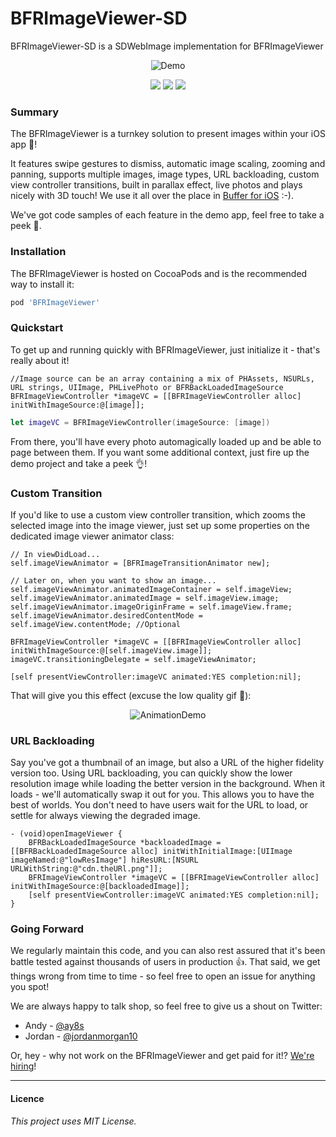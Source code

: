 # BFRImageViewer-SD

BFRImageViewer-SD is a SDWebImage implementation for BFRImageViewer

<p align="center">
  <img src="/demo.gif?raw=true" alt="Demo" />
</p>
<p align="center">
  <img src="https://img.shields.io/cocoapods/p/BFRImageViewer.svg" />
  <img src="https://img.shields.io/cocoapods/v/BFRImageViewer.svg" />
  <img src="https://img.shields.io/cocoapods/l/BFRImageViewer.svg" />
</p>

### Summary
The BFRImageViewer is a turnkey solution to present images within your iOS app 🎉! 

It features swipe gestures to dismiss, automatic image scaling, zooming and panning, supports multiple images, image types, URL backloading, custom view controller transitions, built in parallax effect, live photos and plays nicely with 3D touch! We use it all over the place in [Buffer for iOS](https://itunes.apple.com/us/app/buffer-for-twitter-pinterest/id490474324?mt=8) :-). 

We've got code samples of each feature in the demo app, feel free to take a peek 👀.

### Installation
The BFRImageViewer is hosted on CocoaPods and is the recommended way to install it:
```ruby
pod 'BFRImageViewer'
```


### Quickstart
To get up and running quickly with BFRImageViewer, just initialize it - that's really about it!
```objc
//Image source can be an array containing a mix of PHAssets, NSURLs, URL strings, UIImage, PHLivePhoto or BFRBackLoadedImageSource
BFRImageViewController *imageVC = [[BFRImageViewController alloc] initWithImageSource:@[image]];
```
```swift
let imageVC = BFRImageViewController(imageSource: [image])
```
From there, you'll have every photo automagically loaded up and be able to page between them. If you want some additional context, just fire up the demo project and take a peek 👌!

### Custom Transition
If you'd like to use a custom view controller transition, which zooms the selected image into the image viewer, just set up some properties on the dedicated image viewer animator class:
```objc
// In viewDidLoad...
self.imageViewAnimator = [BFRImageTransitionAnimator new];

// Later on, when you want to show an image...
self.imageViewAnimator.animatedImageContainer = self.imageView;
self.imageViewAnimator.animatedImage = self.imageView.image;
self.imageViewAnimator.imageOriginFrame = self.imageView.frame;
self.imageViewAnimator.desiredContentMode = self.imageView.contentMode; //Optional

BFRImageViewController *imageVC = [[BFRImageViewController alloc] initWithImageSource:@[self.imageView.image]];
imageVC.transitioningDelegate = self.imageViewAnimator; 

[self presentViewController:imageVC animated:YES completion:nil];
```
That will give you this effect (excuse the low quality gif 🙈):
<p align="center">
  <img src="/transition.gif?raw=true" alt="AnimationDemo" />
</p>

### URL Backloading
Say you've got a thumbnail of an image, but also a URL of the higher fidelity version too. Using URL backloading, you can quickly show the lower resolution image while loading the better version in the background. When it loads - we'll automatically swap it out for you. This allows you to have the best of worlds. You don't need to have users wait for the URL to load, or settle for always viewing the degraded image.
```objc
- (void)openImageViewer {
    BFRBackLoadedImageSource *backloadedImage = [[BFRBackLoadedImageSource alloc] initWithInitialImage:[UIImage imageNamed:@"lowResImage"] hiResURL:[NSURL URLWithString:@"cdn.theURl.png"]];
    BFRImageViewController *imageVC = [[BFRImageViewController alloc] initWithImageSource:@[backloadedImage]];
    [self presentViewController:imageVC animated:YES completion:nil];
}
```

### Going Forward
We regularly maintain this code, and you can also rest assured that it's been battle tested against thousands of users in production 👍. That said, we get things wrong from time to time - so feel free to open an issue for anything you spot!

We are always happy to talk shop, so feel free to give us a shout on Twitter:

+ Andy - [@ay8s](http://www.twitter.com/ay8s)
+ Jordan - [@jordanmorgan10](http://www.twitter.com/jordanmorgan10)

Or, hey - why not work on the BFRImageViewer and get paid for it!? [We're hiring](http://www.buffer.com/journey)!

- - -
#### Licence
_This project uses MIT License._
